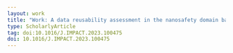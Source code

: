 ```yaml
---
layout: work
title: "Work: A data reusability assessment in the nanosafety domain based on the NSDRA framework followed by an exploratory quantitative structure activity relationships (QSAR) modeling targeting cellular viability"
type: ScholarlyArticle
tag: doi:10.1016/J.IMPACT.2023.100475
doi: 10.1016/J.IMPACT.2023.100475
---
```

